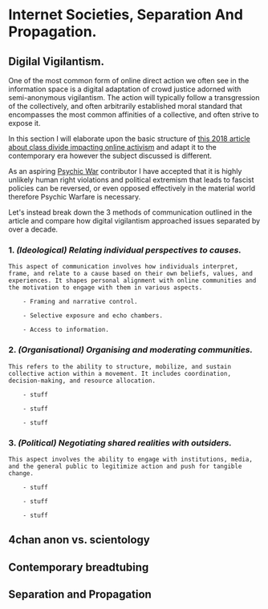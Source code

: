 # Internet Societies, Separation And Propagation.

## Digilal Vigilantism.

One of the most common form of online direct action we often see in the information space is a digital adaptation of crowd justice adorned with semi-anonymous vigilantism. The action will typically follow a transgression of the collectively, and often arbitrarily established moral standard that encompasses the most common affinities of a collective, and often strive to expose it.

In this section I will elaborate upon the basic structure of [this 2018 article about class divide impacting online activism](https://academic.oup.com/socpro/article/65/1/51/4795348) and adapt it to the contemporary era however the subject discussed is different.

As an aspiring [Psychic War](https://pondscum.gg/psychic-war/) contributor I have accepted that it is highly unlikely human right violations and political extremism that leads to fascist policies can be reversed, or even opposed effectively in the material world therefore Psychic Warfare is necessary.

Let's instead break down the 3 methods of communication outlined in the article and compare how digital vigilantism approached issues separated by over a decade.

### 1. *(Ideological)* _**Relating individual perspectives to causes.**_

    This aspect of communication involves how individuals interpret, frame, and relate to a cause based on their own beliefs, values, and experiences. It shapes personal alignment with online communities and the motivation to engage with them in various aspects.

        - Framing and narrative control.

        - Selective exposure and echo chambers.

        - Access to information.

### 2. *(Organisational)* _**Organising and moderating communities.**_

    This refers to the ability to structure, mobilize, and sustain collective action within a movement. It includes coordination, decision-making, and resource allocation.

        - stuff

        - stuff

        - stuff

### 3. *(Political)* _**Negotiating shared realities with outsiders.**_

    This aspect involves the ability to engage with institutions, media, and the general public to legitimize action and push for tangible change.

        - stuff

        - stuff

        - stuff


## 4chan anon vs. scientology

## Contemporary breadtubing

## Separation and Propagation